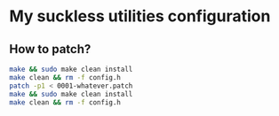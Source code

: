 # My suckless utilities configuration 

## How to patch?
```bash
make && sudo make clean install
make clean && rm -f config.h
patch -p1 < 0001-whatever.patch
make && sudo make clean install
make clean && rm -f config.h
```
